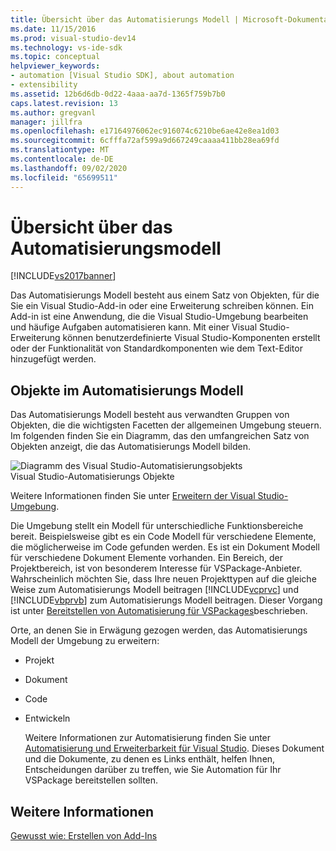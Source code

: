 ```yaml
---
title: Übersicht über das Automatisierungs Modell | Microsoft-Dokumentation
ms.date: 11/15/2016
ms.prod: visual-studio-dev14
ms.technology: vs-ide-sdk
ms.topic: conceptual
helpviewer_keywords:
- automation [Visual Studio SDK], about automation
- extensibility
ms.assetid: 12b6d6db-0d22-4aaa-aa7d-1365f759b7b0
caps.latest.revision: 13
ms.author: gregvanl
manager: jillfra
ms.openlocfilehash: e17164976062ec916074c6210be6ae42e8ea1d03
ms.sourcegitcommit: 6cfffa72af599a9d667249caaaa411bb28ea69fd
ms.translationtype: MT
ms.contentlocale: de-DE
ms.lasthandoff: 09/02/2020
ms.locfileid: "65699511"
---
```

# <a name="automation-model-overview"></a>Übersicht über das Automatisierungsmodell
[!INCLUDE[vs2017banner](../../includes/vs2017banner.md)]

Das Automatisierungs Modell besteht aus einem Satz von Objekten, für die Sie ein Visual Studio-Add-in oder eine Erweiterung schreiben können. Ein Add-in ist eine Anwendung, die die Visual Studio-Umgebung bearbeiten und häufige Aufgaben automatisieren kann. Mit einer Visual Studio-Erweiterung können benutzerdefinierte Visual Studio-Komponenten erstellt oder der Funktionalität von Standardkomponenten wie dem Text-Editor hinzugefügt werden.  
  
## <a name="objects-in-the-automation-model"></a>Objekte im Automatisierungs Modell  
 Das Automatisierungs Modell besteht aus verwandten Gruppen von Objekten, die die wichtigsten Facetten der allgemeinen Umgebung steuern. Im folgenden finden Sie ein Diagramm, das den umfangreichen Satz von Objekten anzeigt, die das Automatisierungs Modell bilden.  
  
 ![Diagramm des Visual Studio-Automatisierungsobjekts](../../extensibility/internals/media/vsvisualstudioautomationobjectchart.gif "vsvisualstudioautomationobjectchart")  
Visual Studio-Automatisierungs Objekte  
  
 Weitere Informationen finden Sie unter [Erweitern der Visual Studio-Umgebung](https://msdn.microsoft.com/library/4173a963-7ac7-4966-9bb7-e28a9d9f6792).  
  
 Die Umgebung stellt ein Modell für unterschiedliche Funktionsbereiche bereit. Beispielsweise gibt es ein Code Modell für verschiedene Elemente, die möglicherweise im Code gefunden werden. Es ist ein Dokument Modell für verschiedene Dokument Elemente vorhanden. Ein Bereich, der Projektbereich, ist von besonderem Interesse für VSPackage-Anbieter. Wahrscheinlich möchten Sie, dass Ihre neuen Projekttypen auf die gleiche Weise zum Automatisierungs Modell beitragen [!INCLUDE[vcprvc](../../includes/vcprvc-md.md)] und [!INCLUDE[vbprvb](../../includes/vbprvb-md.md)] zum Automatisierungs Modell beitragen. Dieser Vorgang ist unter [Bereitstellen von Automatisierung für VSPackages](../../extensibility/internals/providing-automation-for-vspackages.md)beschrieben.  
  
 Orte, an denen Sie in Erwägung gezogen werden, das Automatisierungs Modell der Umgebung zu erweitern:  
  
- Projekt  
  
- Dokument  
  
- Code  
  
- Entwickeln  
  
  Weitere Informationen zur Automatisierung finden Sie unter [Automatisierung und Erweiterbarkeit für Visual Studio](https://msdn.microsoft.com/library/f71a2253-3e68-4e5e-9a18-edbba816caf6). Dieses Dokument und die Dokumente, zu denen es Links enthält, helfen Ihnen, Entscheidungen darüber zu treffen, wie Sie Automation für Ihr VSPackage bereitstellen sollten.  
  
## <a name="see-also"></a>Weitere Informationen  
 [Gewusst wie: Erstellen von Add-Ins](https://msdn.microsoft.com/library/50be56d2-e3a5-4cd2-8569-2a0666b268ce)
